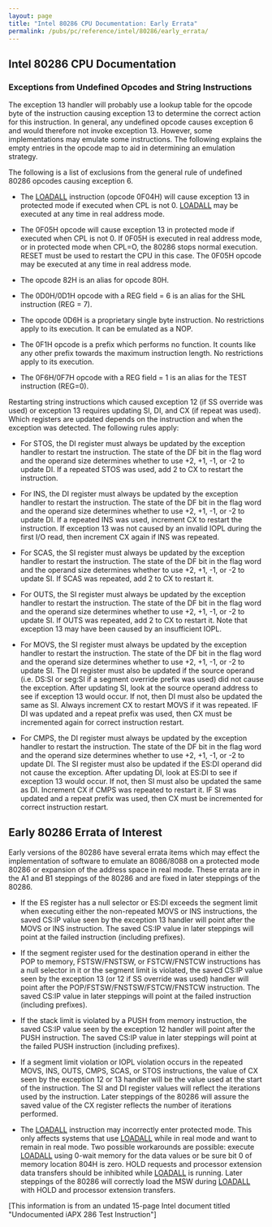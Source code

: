 ```yaml
---
layout: page
title: "Intel 80286 CPU Documentation: Early Errata"
permalink: /pubs/pc/reference/intel/80286/early_errata/
---
```


Intel 80286 CPU Documentation
---

### Exceptions from Undefined Opcodes and String Instructions

The exception 13 handler will probably use a lookup table for the opcode byte of the instruction causing exception
13 to determine the correct action for this instruction. In general, any undefined opcode causes exception 6 and
would therefore not invoke exception 13. However, some implementations may emulate some instructions. The following
explains the empty entries in the opcode map to aid in determining an emulation strategy.

The following is a list of exclusions from the general rule of undefined 80286 opcodes causing exception 6.

 * The [LOADALL](../loadall/) instruction (opcode 0F04H) will cause exception 13 in protected mode if executed when
 CPL is not 0. [LOADALL](../loadall/) may be executed at any time in real address mode.
 
 * The 0F05H opcode will cause exception 13 in protected mode if executed when CPL is not 0. If 0F05H is executed
 in real address mode, or in protected mode when CPL=O, the 80286 stops normal execution. RESET must be used to
 restart the CPU in this case. The 0F05H opcode may be executed at any time in real address mode.
 
 * The opcode 82H is an alias for opcode 80H.
 
 * The 0D0H/0D1H opcode with a REG field = 6 is an alias for the SHL instruction (REG = 7).
 
 * The opcode 0D6H is a proprietary single byte instruction. No restrictions apply to its execution.
 It can be emulated as a NOP.

 * The 0F1H opcode is a prefix which performs no function. It counts like any other prefix towards the maximum
 instruction length. No restrictions apply to its execution.
   
 * The 0F6H/0F7H opcode with a REG field = 1 is an alias for the TEST instruction (REG=0).

Restarting string instructions which caused exception 12 (if SS override was used) or exception 13 requires updating
SI, DI, and CX (if repeat was used). Which registers are updated depends on the instruction and when the exception was
detected. The following rules apply:

 * For STOS, the DI register must always be updated by the exception handler to restart tne instruction.
 The state of the DF bit in the flag word and the operand size determines whether to use +2, +1, -1, or -2 to
 update DI. If a repeated STOS was used, add 2 to CX to restart the instruction.
 
 * For INS, the DI register must always be updated by the exception handler to restart the instruction. The state
 of the DF bit in the flag word and the operand size determines whether to use +2, +1, -1, or -2 to update DI.
 If a repeated INS was used, increment CX to restart the instruction. If exception 13 was not caused by an invalid
 IOPL during the first I/O read, then increment CX again if INS was repeated.
    
 * For SCAS, the SI register must always be updated by the exception handler to restart the instruction.
 The state of the DF bit in the flag word and the operand size determines whether to use +2, +1, -1, or -2 to
 update SI. If SCAS was repeated, add 2 to CX to restart it.
 
 * For OUTS, the SI register must always be updated by the exception handler to restart the instruction. The state
 of the DF bit in the flag word and the operand size determines whether to use +2, +1, -1, or -2 to update SI.
 If OUTS was repeated, add 2 to CX to restart it. Note that exception 13 may have been caused by an insufficient IOPL.
    
 * For MOVS, the SI register must always be updated by the exception handler to restart the instruction. The state
 of the DF bit in the flag word and the operand size determines whether to use +2, +1, -1, or -2 to update SI.
 The DI register must also be updated if the source operand (i.e. DS:SI or seg:SI if a segment override prefix was
 used) did not cause the exception. After updating SI, look at the source operand address to see if exception 13
 would occur. If not, then DI must also be updated the same as SI. Always increment CX to restart MOVS if it was
 repeated. IF DI was updated and a repeat prefix was used, then CX must be incremented again for correct instruction
 restart.
    
 * For CMPS, the DI register must always be updated by the exception handler to restart the instruction. The state
 of the DF bit in the flag word and the operand size determines whether to use +2, +1, -1, or -2 to update DI.
 The SI register must also be updated if the ES:DI operand did not cause the exception. After updating DI, look at
 ES:DI to see if exception 13 would occur. If not, then SI must also be updated the same as DI. Increment CX if
 CMPS was repeated to restart it. IF SI was updated and a repeat prefix was used, then CX must be incremented for
 correct instruction restart.

Early 80286 Errata of Interest
---

Early versions of the 80286 have several errata items which may effect the implementation of software to emulate an
8086/8088 on a protected mode 80286 or expansion of the address space in real mode. These errata are in the A1 and B1
steppings of the 80286 and are fixed in later steppings of the 80286.

 * If the ES register has a null selector or ES:DI exceeds the segment limit when executing either the non-repeated
 MOVS or INS instructions, the saved CS:IP value seen by the exception 13 handler will point after the MOVS or
 INS instruction. The saved CS:IP value in later steppings will point at the failed instruction (including prefixes).

 * If the segment register used for the destination operand in either the POP to memory, FSTSW/FNSTSW, or
 FSTCW/FNSTCW instructions has a null selector in it or the segment limit is violated, the saved CS:IP value
 seen by the exception 13 (or 12 if SS override was used) handler will point after the POP/FSTSW/FNSTSW/FSTCW/FNSTCW
 instruction. The saved CS:IP value in later steppings will point at the failed instruction (including prefixes).

 * If the stack limit is violated by a PUSH from memory instruction, the saved CS:IP value seen by the exception 12
 handler will point after the PUSH instruction. The saved CS:IP value in later steppings will point at the failed
 PUSH instruction (including prefixes).

 * If a segment limit violation or IOPL violation occurs in the repeated MOVS, INS, OUTS, CMPS, SCAS, or STOS
 instructions, the value of CX seen by the exception 12 or 13 handler will be the value used at the start of the
 instruction. The SI and DI register values will reflect the iterations used by the instruction. Later steppings
 of the 80286 will assure the saved value of the CX register reflects the number of iterations performed.
    
 * The [LOADALL](../loadall/) instruction may incorrectly enter protected mode. This only affects systems that use [LOADALL](../loadall/) while
 in real mode and want to remain in real mode. Two possible workarounds are possible: execute [LOADALL](../loadall/) using
 0-wait memory for the data values or be sure bit 0 of memory location 804H is zero. HOLD requests and processor
 extension data transfers should be inhibited while [LOADALL](../loadall/) is running. Later steppings of the 80286 will correctly
 load the MSW during [LOADALL](../loadall/) with HOLD and processor extension transfers.

[This information is from an undated 15-page Intel document titled "Undocumented iAPX 286 Test Instruction"]
